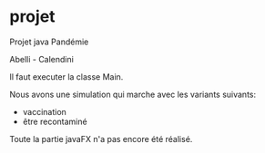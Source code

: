 # projet


Projet java Pandémie

Abelli - Calendini

Il faut executer la classe Main.

Nous avons une simulation qui marche avec les variants suivants: 
- vaccination
- être recontaminé

Toute la partie javaFX n'a pas encore été réalisé.
